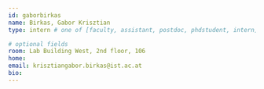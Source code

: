 ```yaml
---
id: gaborbirkas
name: Birkas, Gabor Krisztian
type: intern # one of [faculty, assistant, postdoc, phdstudent, intern]

# optional fields
room: Lab Building West, 2nd floor, 106
home: 
email: krisztiangabor.birkas@ist.ac.at
bio:
---
```

